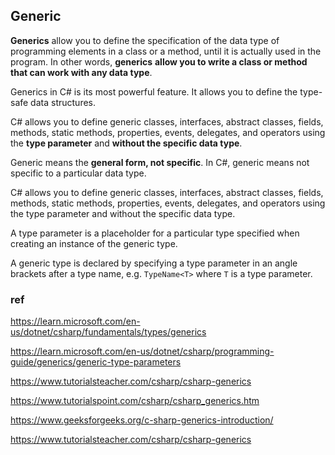 ## Generic
**Generics** allow you to define the specification of the data type of programming elements in a class or a method, until it is actually used in the program. In other words, **generics** **allow you to write a class or method that can work with any data type**.

Generics in C# is its most powerful feature. It allows you to define the type-safe data structures.

C# allows you to define generic classes, interfaces, abstract classes, fields, methods, static methods, properties, events, delegates, and operators using the **type parameter** and **without the specific data type**.

Generic means the **general form, not specific**. In C#, generic means not specific to a particular data type.

C# allows you to define generic classes, interfaces, abstract classes, fields, methods, static methods, properties, events, delegates, and operators using the type parameter and without the specific data type.

A type parameter is a placeholder for a particular type specified when creating an instance of the generic type.

A generic type is declared by specifying a type parameter in an angle brackets after a type name, e.g. `TypeName<T>` where `T` is a type parameter.


### ref

https://learn.microsoft.com/en-us/dotnet/csharp/fundamentals/types/generics

https://learn.microsoft.com/en-us/dotnet/csharp/programming-guide/generics/generic-type-parameters

https://www.tutorialsteacher.com/csharp/csharp-generics

https://www.tutorialspoint.com/csharp/csharp_generics.htm

https://www.geeksforgeeks.org/c-sharp-generics-introduction/

https://www.tutorialsteacher.com/csharp/csharp-generics


